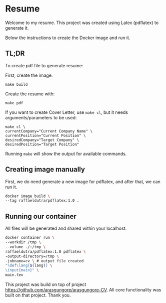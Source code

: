 # Resume

Welcome to my resume. This project was created using Latex (pdflatex) to generate it.

Below the instructions to create the Docker image and run it.

## TL;DR

To create pdf file to generate resume:

First, create the image:

```
make build
```

Create the resume with:

```
make pdf
```

If you want to create Cover Letter, use `make cl`, but it needs arguments/parameters to be used:

```
make cl \
currentCompany="Current Company Name" \
currentPosition="Current Position" \
desiredCompany="Target Company" \
desiredPosition="Target Position"
```

Running `make` will show the output for available commands.

## Creating image manually

First, we do need generate a new image for pdflatex, and after that, we can run it.

```bash
docker image build \
--tag raffaeldutra/pdflatex:1.0 .
```

## Running our container

All files will be generated and shared within your localhost.

```bash
docker container run \
--workdir /tmp \
--volume ./:/tmp \
raffaeldutra/pdflatex:1.0 pdflatex \
-output-directory=/tmp \
-jobname=cv \ # output file created
"\def\lang{$(lang)} \
\input{main}" \
main.tex
```

This project was build on top of project https://github.com/arasgungore/arasgungore-CV. All core functionality was built on that project. Thank you.
